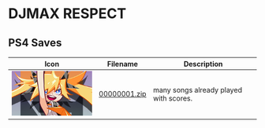 # DJMAX RESPECT

## PS4 Saves

| Icon | Filename | Description |
|------|----------|-------------|
| ![DJMAX RESPECT](icon0.png) | [00000001.zip](00000001.zip) | many songs already played with scores. |
